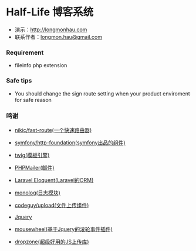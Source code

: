 # Half-Life 博客系统
- 演示：<http://longmonhau.com>
- 联系作者：<longmon.hau@gmail.com>

### Requirement
- fileinfo php extension

### Safe tips
- You should change the sign route setting when your product enviroment for safe reason

### 鸣谢
- [nikic/fast-route(一个快速路由器)](https://github.com/nikic/FastRoute)
- [symfony/http-foundation(symfony出品的组件)](https://github.com/symfony/http-foundation)
- [twig(模板引擎)](http://twig.sensiolabs.org)
- [PHPMailer(邮件)](https://github.com/PHPMailer/PHPMailer)
- [Laravel Eloquent(Laravel的ORM)](https://github.com/illuminate/database)
- [monolog(日志模块)](https://github.com/Seldaek/monolog)
- [codeguy/upload(文件上传组件)](https://github.com/brandonsavage/Upload)

- [Jquery](http://www.jquery.com)
- [mousewheel(基于Jquery的滚轮事件插件)](https://github.com/jquery/jquery-mousewheel)
- [dropzone(超级好用的JS上传库)](http://www.dropzonejs.com/)